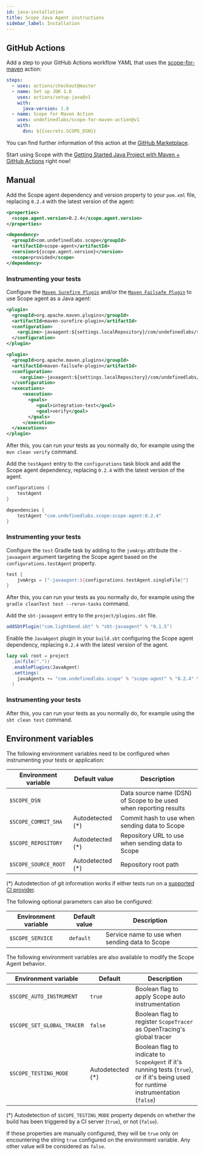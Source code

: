 ```yaml
---
id: java-installation
title: Scope Java Agent instructions
sidebar_label: Installation
---
```


## GitHub Actions

<!--DOCUSAURUS_CODE_TABS-->
<!--Maven-->

Add a step to your GitHub Actions workflow YAML that uses the [scope-for-maven](<(https://github.com/marketplace/actions/scope-for-maven)>) action:

```yaml
steps:
  - uses: actions/checkout@master
  - name: Set up JDK 1.8
    uses: actions/setup-java@v1
    with:
      java-version: 1.8
  - name: Scope for Maven Action
    uses: undefinedlabs/scope-for-maven-action@v1
    with:
      dsn: ${{secrets.SCOPE_DSN}}
```

You can find further information of this action at the [GitHub Marketplace](https://github.com/marketplace/actions/scope-for-maven).

Start using Scope with the [Getting Started Java Project with Maven + GitHub Actions](https://github.com/scope-demo/scope-java-maven-starter) right now!

<!--END_DOCUSAURUS_CODE_TABS-->

## Manual

<!--DOCUSAURUS_CODE_TABS-->
<!--Maven-->

Add the Scope agent dependency and version property to your `pom.xml` file, replacing `0.2.4` with the latest version of the agent:

```xml
<properties>
  <scope.agent.version>0.2.4</scope.agent.version>
</properties>
```

```xml
<dependency>
  <groupId>com.undefinedlabs.scope</groupId>
  <artifactId>scope-agent</artifactId>
  <version>${scope.agent.version}</version>
  <scope>provided</scope>
</dependency>
```

### Instrumenting your tests

Configure the [`Maven Surefire Plugin`](https://maven.apache.org/surefire/maven-surefire-plugin/) and/or the [`Maven Failsafe Plugin`](https://maven.apache.org/surefire/maven-failsafe-plugin/) to use Scope agent as a Java agent:

```xml
<plugin>
  <groupId>org.apache.maven.plugins</groupId>
  <artifactId>maven-surefire-plugin</artifactId>
  <configuration>
    <argLine>-javaagent:${settings.localRepository}/com/undefinedlabs/scope/scope-agent/${scope.agent.version}/scope-agent-${scope.agent.version}.jar</argLine>
  </configuration>
</plugin>

<plugin>
  <groupId>org.apache.maven.plugins</groupId>
  <artifactId>maven-failsafe-plugin</artifactId>
  <configuration>
     <argLine>-javaagent:${settings.localRepository}/com/undefinedlabs/scope/scope-agent/${scope.agent.version}/scope-agent-${scope.agent.version}.jar</argLine>
  </configuration>
  <executions>
      <execution>
        <goals>
           <goal>integration-test</goal>
           <goal>verify</goal>
        </goals>
      </execution>
  </executions>
</plugin>
```

After this, you can run your tests as you normally do, for example using the `mvn clean verify` command.

<!--Gradle-->

Add the `testAgent` entry to the `configurations` task block and add the Scope agent dependency, replacing `0.2.4` with the latest version of the agent.

```groovy
configurations {
    testAgent
}

dependencies {
    testAgent "com.undefinedlabs.scope:scope-agent:0.2.4"
}
```

### Instrumenting your tests

Configure the `test` Gradle task by adding to the `jvmArgs` attribute the `-javaagent` argument targeting the Scope agent based on the `configurations.testAgent` property.

```groovy
test {
    jvmArgs = ["-javaagent:${configurations.testAgent.singleFile}"]
}
```

After this, you can run your tests as you normally do, for example using the `gradle cleanTest test --rerun-tasks` command.

<!--sbt-->

Add the `sbt-javaagent` entry to the `project/plugins.sbt` file.

```scala
addSbtPlugin("com.lightbend.sbt" % "sbt-javaagent" % "0.1.5")
```

Enable the `JavaAgent` plugin in your `build.sbt` configuring the Scope agent dependency, replacing `0.2.4` with the latest version of the agent.

```scala
lazy val root = project
  .in(file("."))
  .enablePlugins(JavaAgent)
  .settings(
    javaAgents += "com.undefinedlabs.scope" % "scope-agent" % "0.2.4" % "test"
  )
```

### Instrumenting your tests

After this, you can run your tests as you normally do, for example using the `sbt clean test` command.

<!--END_DOCUSAURUS_CODE_TABS-->

## Environment variables

The following environment variables need to be configured when instrumenting your tests or application:

| Environment variable | Default value     | Description                                                       |
| -------------------- | ----------------- | ----------------------------------------------------------------- |
| `$SCOPE_DSN`         |                   | Data source name (DSN) of Scope to be used when reporting results |
| `$SCOPE_COMMIT_SHA`  | Autodetected (\*) | Commit hash to use when sending data to Scope                     |
| `$SCOPE_REPOSITORY`  | Autodetected (\*) | Repository URL to use when sending data to Scope                  |
| `$SCOPE_SOURCE_ROOT` | Autodetected (\*) | Repository root path                                              |

(\*) Autodetection of git information works if either tests run on a [supported CI provider](java-compatibility.md#ci-providers).

The following optional parameters can also be configured:

| Environment variable | Default value | Description                                    |
| -------------------- | ------------- | ---------------------------------------------- |
| `$SCOPE_SERVICE`     | `default`     | Service name to use when sending data to Scope |

The following environment variables are also available to modify the Scope Agent behavior.

| Environment variable       | Default           | Description                                                                                                                          |
| -------------------------- | ----------------- | ------------------------------------------------------------------------------------------------------------------------------------ |
| `$SCOPE_AUTO_INSTRUMENT`   | `true`            | Boolean flag to apply Scope auto instrumentation                                                                                     |
| `$SCOPE_SET_GLOBAL_TRACER` | `false`           | Boolean flag to register `ScopeTracer` as OpenTracing's global tracer                                                                |
| `$SCOPE_TESTING_MODE`      | Autodetected (\*) | Boolean flag to indicate to `ScopeAgent` if it's running tests (`true`), or if it's being used for runtime instrumentation (`false`) |

(\*) Autodetection of `$SCOPE_TESTING_MODE` property depends on whether the build has been triggered by a CI server (`true`), or not (`false`).

If these properties are manually configured, they will be `true` only on encountering the string `true` configured on the environment variable. Any other value will be considered as `false`.
